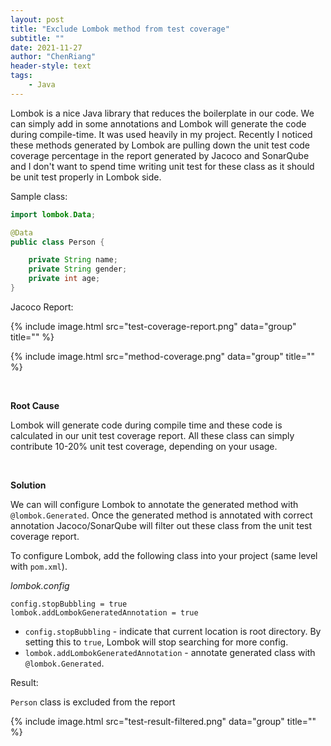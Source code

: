 ```yaml
---
layout: post
title: "Exclude Lombok method from test coverage"
subtitle: ""
date: 2021-11-27
author: "ChenRiang"
header-style: text
tags:
    - Java
---
```


Lombok is a nice Java library that reduces the boilerplate in our code. We can simply add in some annotations and Lombok will generate the code during compile-time. It was used heavily in my project. Recently I noticed these methods generated by Lombok are pulling down the unit test code coverage percentage in the report generated by Jacoco and SonarQube and I don't want to spend time writing unit test for these class as it should be unit test properly in Lombok side. 

Sample class:

```java
import lombok.Data;

@Data
public class Person {

    private String name;
    private String gender;
    private int age;
}
```

Jacoco Report:

{% include image.html src="test-coverage-report.png" data="group" title="" %}

{% include image.html src="method-coverage.png" data="group" title="" %}

<br/>

**Root Cause**

Lombok will generate code during compile time and these code is calculated in our unit test coverage report. All these class can simply contribute 10-20% unit test coverage, depending on your usage. 

<br/>

**Solution**

We can will configure Lombok to annotate the generated method with `@lombok.Generated`.  Once the generated method is annotated with correct annotation Jacoco/SonarQube will filter out these class from the unit test coverage report.

To configure Lombok, add the following class into your project (same level with `pom.xml`).

*lombok.config*

```text
config.stopBubbling = true
lombok.addLombokGeneratedAnnotation = true
```

- `config.stopBubbling` - indicate that current location is root directory.  By setting this to `true`, Lombok will stop searching for more config.
- `lombok.addLombokGeneratedAnnotation` - annotate generated class with  `@lombok.Generated`.

Result:

`Person` class is excluded from the report

{% include image.html src="test-result-filtered.png" data="group" title="" %}
